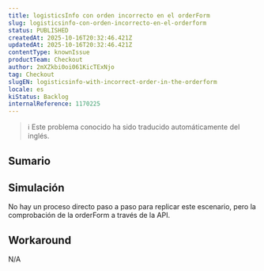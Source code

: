 ```yaml
---
title: logisticsInfo con orden incorrecto en el orderForm
slug: logisticsinfo-con-orden-incorrecto-en-el-orderform
status: PUBLISHED
createdAt: 2025-10-16T20:32:46.421Z
updatedAt: 2025-10-16T20:32:46.421Z
contentType: knownIssue
productTeam: Checkout
author: 2mXZkbi0oi061KicTExNjo
tag: Checkout
slugEN: logisticsinfo-with-incorrect-order-in-the-orderform
locale: es
kiStatus: Backlog
internalReference: 1170225
---
```


>ℹ️ Este problema conocido ha sido traducido automáticamente del inglés.

## Sumario

## Simulación


No hay un proceso directo paso a paso para replicar este escenario, pero la comprobación de la orderForm a través de la API.

## Workaround


N/A



